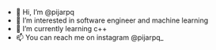 - 👋 Hi, I’m @pijarpq
- 👀 I’m interested in software engineer and machine learning 
- 🌱 I’m currently learning c++ 
- 📫 You can reach me on instagram @pijarpq_

<!---
pijarpq/pijarpq is a ✨ special ✨ repository because its `README.md` (this file) appears on your GitHub profile.
You can click the Preview link to take a look at your changes.
--->
